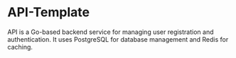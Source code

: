 # API-Template
API is a Go-based backend service for managing user registration and authentication. It uses PostgreSQL for database management and Redis for caching.

